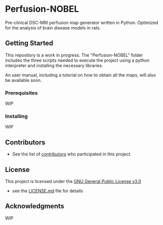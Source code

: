 # Perfusion-NOBEL

Pre-clinical DSC-MRI perfusion map generator written in Python. Optimized for the analysis of brain disease models in rats.


## Getting Started

This repository is a work in progress. The "Perfusion-NOBEL" folder includes the three scripts needed to execute the project using a python interpreter and installing the necessary libraries. 

An user manual, including a tutorial on how to obtain all the maps, will also be available soon.

### Prerequisites

WIP

### Installing

WIP

## Contributors

  - See the list of
[contributors](https://github.com/MRI-NOBEL/Perfusion-NOBEL/contributors)
who participated in this project.

## License

This project is licensed under the [GNU General Public License v3.0](LICENSE.md)
 - see the [LICENSE.md](LICENSE.md) file for
details

## Acknowledgments

WIP

 
 
